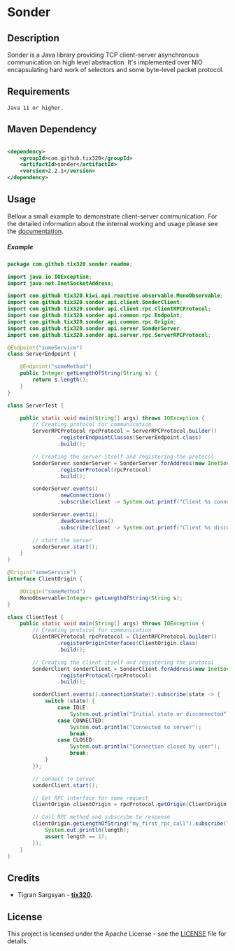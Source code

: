 # Sonder

## Description

Sonder is a Java library providing TCP client-server asynchronous communication on high level abstraction. It's
implemented over NIO encapsulating hard work of selectors and some byte-level packet protocol.

## Requirements

```
Java 11 or higher.
```

## Maven Dependency

```xml

<dependency>
	<groupId>com.github.tix320</groupId>
	<artifactId>sonder</artifactId>
	<version>2.2.1</version>
</dependency>
```

## Usage

Bellow a small example to demonstrate client-server communication. For the detailed information about the internal
working and usage please see the [documentation](https://github.com/tix320/sonder/wiki).

##### Example

```java
package com.github.tix320.sonder.readme;

import java.io.IOException;
import java.net.InetSocketAddress;

import com.github.tix320.kiwi.api.reactive.observable.MonoObservable;
import com.github.tix320.sonder.api.client.SonderClient;
import com.github.tix320.sonder.api.client.rpc.ClientRPCProtocol;
import com.github.tix320.sonder.api.common.rpc.Endpoint;
import com.github.tix320.sonder.api.common.rpc.Origin;
import com.github.tix320.sonder.api.server.SonderServer;
import com.github.tix320.sonder.api.server.rpc.ServerRPCProtocol;

@Endpoint("someService")
class ServerEndpoint {

	@Endpoint("someMethod")
	public Integer getLengthOfString(String s) {
		return s.length();
	}
}

class ServerTest {

	public static void main(String[] args) throws IOException {
		// Creating protocol for communication
		ServerRPCProtocol rpcProtocol = ServerRPCProtocol.builder()
				.registerEndpointClasses(ServerEndpoint.class)
				.build();

		// Creating the server itself and registering the protocol
		SonderServer sonderServer = SonderServer.forAddress(new InetSocketAddress(8888))
				.registerProtocol(rpcProtocol)
				.build();

		sonderServer.events()
				.newConnections()
				.subscribe(client -> System.out.printf("Client %s connected", client.getId()));

		sonderServer.events()
				.deadConnections()
				.subscribe(client -> System.out.printf("Client %s disconnected", client.getId()));

		// start the server
		sonderServer.start();
	}
}

@Origin("someService")
interface ClientOrigin {

	@Origin("someMethod")
	MonoObservable<Integer> getLengthOfString(String s);
}

class ClientTest {
	public static void main(String[] args) throws IOException {
		// Creating protocol for communication
		ClientRPCProtocol rpcProtocol = ClientRPCProtocol.builder()
				.registerOriginInterfaces(ClientOrigin.class)
				.build();

		// Creating the client itself and registering the protocol
		SonderClient sonderClient = SonderClient.forAddress(new InetSocketAddress("localhost", 8888))
				.registerProtocol(rpcProtocol)
				.build();

		sonderClient.events().connectionState().subscribe(state -> {
			switch (state) {
				case IDLE:
					System.out.println("Initial state or disconnected");
				case CONNECTED:
					System.out.println("Connected to server");
					break;
				case CLOSED:
					System.out.println("Connection closed by user");
					break;
			}
		});

		// connect to server
		sonderClient.start();

		// Get RPC interface for some request
		ClientOrigin clientOrigin = rpcProtocol.getOrigin(ClientOrigin.class);

		// Call RPC method and subscribe to response
		clientOrigin.getLengthOfString("my_first_rpc_call").subscribe(length -> {
			System.out.println(length);
			assert length == 17;
		});
	}
}
```

## Credits

- Tigran Sargsyan - **[tix320](https://github.com/tix320).**

## License
This project is licensed under the Apache License - see the [LICENSE](https://github.com/tix320/sonder/blob/master/LICENSE) file for details.

